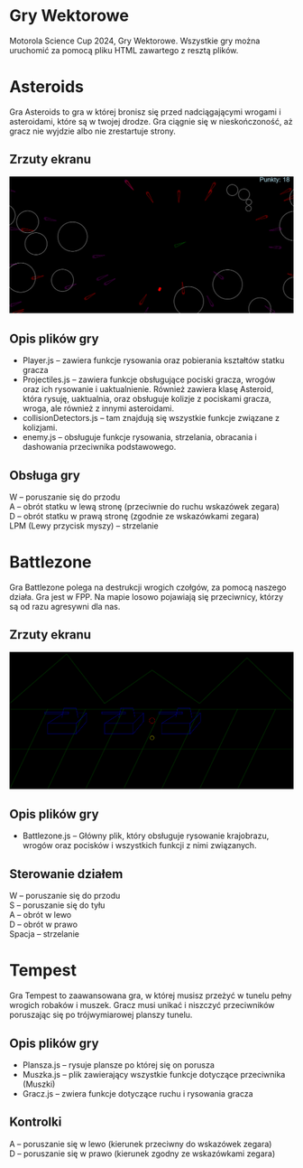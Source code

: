 # Gry Wektorowe
Motorola Science Cup 2024, Gry Wektorowe.
Wszystkie gry można uruchomić za pomocą pliku HTML zawartego z resztą plików.

# Asteroids
Gra Asteroids to gra w której bronisz się przed nadciągającymi wrogami i asteroidami, które są w twojej drodze.  Gra ciągnie się w nieskończoność, aż gracz nie wyjdzie albo nie zrestartuje strony.
## Zrzuty ekranu
![zrzut1Asteroids](/asteroids/Zrzut1.png "es")
## Opis plików gry
 - Player.js – zawiera funkcje rysowania oraz pobierania kształtów statku gracza<br>
 - Projectiles.js – zawiera funkcje obsługujące pociski gracza, wrogów oraz ich rysowanie i uaktualnienie. Również zawiera klasę Asteroid, która rysuję, uaktualnia, oraz obsługuje kolizje z pociskami gracza, wroga, ale również z innymi asteroidami.<br>
 - collisionDetectors.js – tam znajdują się wszystkie funkcje związane z kolizjami.<br>
 - enemy.js – obsługuje funkcje rysowania, strzelania, obracania i dashowania przeciwnika podstawowego.<br>
## Obsługa gry
W – poruszanie się do przodu <br>
A – obrót statku w lewą stronę (przeciwnie do ruchu wskazówek zegara) <br>
D – obrót statku w prawą stronę (zgodnie ze wskazówkami zegara)<br>
LPM (Lewy przycisk myszy) – strzelanie<br>
# Battlezone
Gra Battlezone polega na destrukcji wrogich czołgów, za pomocą naszego działa. Gra jest w FPP. Na mapie losowo pojawiają się przeciwnicy, którzy są od razu agresywni dla nas.<br>
## Zrzuty ekranu
![zrzutBattlezone](/battlezone/Zrzut_ekranu_2024-02-29_214742.png "Opcjonalny")
## Opis plików gry
 - Battlezone.js – Główny plik, który obsługuje rysowanie krajobrazu, wrogów oraz pocisków i wszystkich funkcji z nimi związanych.
## Sterowanie działem
W – poruszanie się do przodu<br>
S – poruszanie się do tyłu<br>
A – obrót w lewo<br>
D – obrót w prawo<br>
Spacja – strzelanie<br>
# Tempest
Gra Tempest to zaawansowana gra, w której musisz przeżyć w tunelu pełny wrogich robaków i muszek. Gracz musi unikać i niszczyć przeciwników poruszając się po trójwymiarowej planszy tunelu.
## Opis plików gry
 - Plansza.js – rysuje plansze po której się on porusza<br>
 - Muszka.js – plik zawierający wszystkie funkcje dotyczące przeciwnika (Muszki)<br>
 - Gracz.js – zwiera funkcje dotyczące ruchu i rysowania gracza<br>
## Kontrolki
A – poruszanie się w lewo (kierunek przeciwny do wskazówek zegara)<br>
D – poruszanie się w prawo (kierunek zgodny ze wskazówkami zegara)<br>
